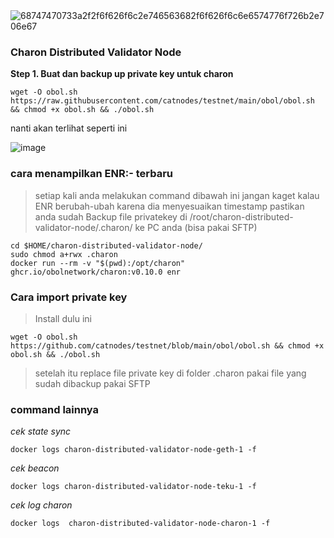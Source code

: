 <img src="https://user-images.githubusercontent.com/48665887/180147974-1e7afb58-4996-4ea3-8d81-69d39d2bb07d.png" alt="68747470733a2f2f6f626f6c2e746563682f6f626f6c6e6574776f726b2e706e67" style="max-width: 100%;">

### Charon Distributed Validator Node

**Step 1. Buat dan backup up private key untuk charon**

```
wget -O obol.sh https://raw.githubusercontent.com/catnodes/testnet/main/obol/obol.sh && chmod +x obol.sh && ./obol.sh
```

nanti akan terlihat seperti ini 

![image](https://user-images.githubusercontent.com/48665887/180239172-6128ce17-906f-48b2-81cb-099aaf05487d.png)

### cara menampilkan ENR:- terbaru
>setiap kali anda melakukan command dibawah ini jangan kaget kalau ENR berubah-ubah karena dia menyesuaikan timestamp
>pastikan anda sudah Backup file privatekey di /root/charon-distributed-validator-node/.charon/ ke PC anda (bisa pakai SFTP)


```
cd $HOME/charon-distributed-validator-node/
sudo chmod a+rwx .charon
docker run --rm -v "$(pwd):/opt/charon" ghcr.io/obolnetwork/charon:v0.10.0 enr
```

### Cara import private key

>Install dulu ini

```
wget -O obol.sh https://github.com/catnodes/testnet/blob/main/obol/obol.sh && chmod +x obol.sh && ./obol.sh
```

>setelah itu replace file private key di folder .charon pakai file yang sudah dibackup pakai SFTP

### command lainnya

*cek state sync*

```
docker logs charon-distributed-validator-node-geth-1 -f
```

*cek beacon*

```
docker logs charon-distributed-validator-node-teku-1 -f
```

*cek log charon*

```
docker logs  charon-distributed-validator-node-charon-1 -f
```
